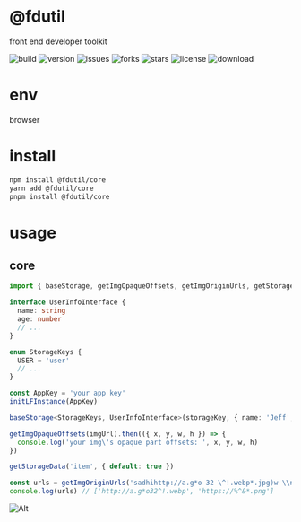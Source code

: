 # @fdutil

front end developer toolkit

![build](https://img.shields.io/github/workflow/status/luvletterldl/fdutil/Release)
![version](https://img.shields.io/npm/v/@fdutil/core)
![issues](https://img.shields.io/github/issues/luvletterldl/fdutil)
![forks](https://img.shields.io/github/forks/luvletterldl/fdutil)
![stars](https://img.shields.io/github/stars/luvletterldl/fdutil)
![license](https://img.shields.io/github/license/luvletterldl/fdutil)
![download](https://img.shields.io/npm/dm/@fdutil/core)

# env
browser

# install
```bash
npm install @fdutil/core
yarn add @fdutil/core
pnpm install @fdutil/core
```

# usage

## core
```ts
import { baseStorage, getImgOpaqueOffsets, getImgOriginUrls, getStorageData, initLFInstance } from '@fdutil/core'

interface UserInfoInterface {
  name: string
  age: number
  // ...
}

enum StorageKeys {
  USER = 'user'
  // ...
}

const AppKey = 'your app key'
initLFInstance(AppKey)

baseStorage<StorageKeys, UserInfoInterface>(storageKey, { name: 'Jeff', age: 18 })

getImgOpaqueOffsets(imgUrl).then(({ x, y, w, h }) => {
  console.log('your img\'s opaque part offsets: ', x, y, w, h)
})

getStorageData('item', { default: true })

const urls = getImgOriginUrls('sadhihttp://a.g*o 32 \^!.webp*.jpg)w \\nebpd https:// sahttps://% ^&   *.png(*&^')
console.log(urls) // ['http://a.g*o32^!.webp', 'https://%^&*.png']
```

![Alt](https://repobeats.axiom.co/api/embed/4f934f1940ce17efbd27a43b39be583e8d8d45fd.svg "Repobeats analytics image")
